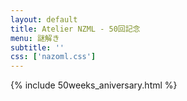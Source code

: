 ```yaml
---
layout: default
title: Atelier NZML - 50回記念
menu: 謎解き
subtitle: ''
css: ['nazoml.css']
---
```


{% include 50weeks_aniversary.html %}